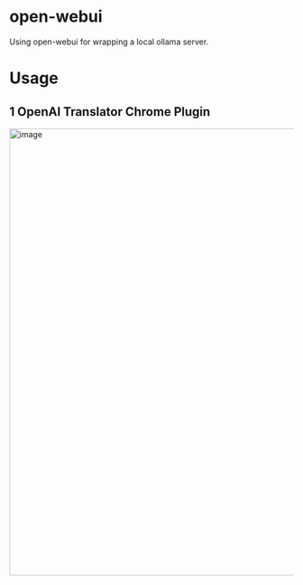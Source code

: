 # open-webui

Using open-webui for wrapping a local ollama server.

# Usage
## 1 OpenAI Translator Chrome Plugin

<img width="791" alt="image" src="https://github.com/user-attachments/assets/473f8c67-2023-4acc-a039-3d8baa7ac801">

